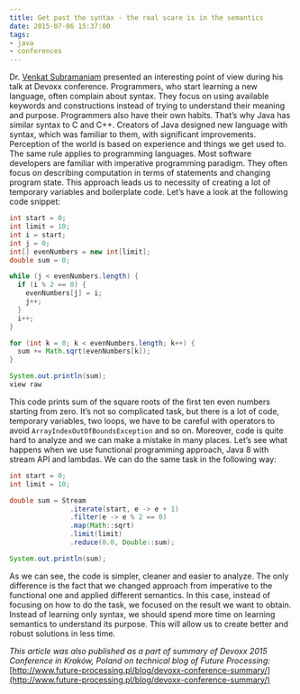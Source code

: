 ```yaml
---
title: Get past the syntax - the real scare is in the semantics
date: 2015-07-06 15:37:00
tags:
- java
- conferences
---
```


Dr. [Venkat Subramaniam](http://agiledeveloper.com/) presented an interesting point of view during his talk at Devoxx conference. Programmers, who start learning a new language, often complain about syntax. They focus on using available keywords and constructions instead of trying to understand their meaning and purpose. Programmers also have their own habits. That’s why Java has similar syntax to C and C++. Creators of Java designed new language with syntax, which was familiar to them, with significant improvements. Perception of the world is based on experience and things we get used to. The same rule applies to programming languages. Most software developers are familiar with imperative programming paradigm. They often focus on describing computation in terms of statements and changing program state. This approach leads us to necessity of creating a lot of temporary variables and boilerplate code. Let’s have a look at the following code snippet:

```java
int start = 0;
int limit = 10;
int i = start;
int j = 0;
int[] evenNumbers = new int[limit];
double sum = 0;

while (j < evenNumbers.length) {
  if (i % 2 == 0) {
    evenNumbers[j] = i;
    j++;
  }
  i++;
}

for (int k = 0; k < evenNumbers.length; k++) {
  sum += Math.sqrt(evenNumbers[k]);
}

System.out.println(sum);
view raw

```

This code prints sum of the square roots of the first ten even numbers starting from zero. It’s not so complicated task, but there is a lot of code, temporary variables, two loops, we have to be careful with operators to avoid `ArrayIndexOutOfBoundsException` and so on. Moreover, code is quite hard to analyze and we can make a mistake in many places. Let’s see what happens when we use functional programming approach, Java 8 with stream API and lambdas. We can do the same task in the following way:

```java
int start = 0;
int limit = 10;

double sum = Stream
               .iterate(start, e -> e + 1)
               .filter(e -> e % 2 == 0)
               .map(Math::sqrt)
               .limit(limit)
               .reduce(0.0, Double::sum);

System.out.println(sum);
```

As we can see, the code is simpler, cleaner and easier to analyze. The only difference is the fact that we changed approach from imperative to the functional one and applied different semantics. In this case, instead of focusing on how to do the task, we focused on the result we want to obtain. Instead of learning only syntax, we should spend more time on learning semantics to understand its purpose. This will allow us to create better and robust solutions in less time.

_This article was also published as a part of summary of Devoxx 2015 Conference in Kraków, Poland on technical blog of Future Processing:_ [http://www.future-processing.pl/blog/devoxx-conference-summary/](http://www.future-processing.pl/blog/devoxx-conference-summary/)
